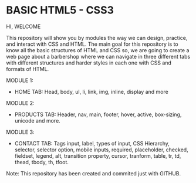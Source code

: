 # BASIC HTML5 - CSS3

HI, WELCOME

This repository will show you by modules the way we can design, practice, and interact with CSS and HTML. The main goal for this repository is to know all the basic structures of HTML and CSS so, we are going to create a web page about a barbershop where we can navigate in three different tabs with different structures and harder styles in each one with CSS and formats of HTML.

MODULE 1:

  * HOME TAB: Head, body, ul, li, link, img, inline, display and more

MODULE 2:

  * PRODUCTS TAB: Header, nav, main, footer, hover, active, box-sizing, unicode and more.
  
MODULE 3:

  * CONTACT TAB: Tags input, label, types of input, CSS Hierarchy, selector, selector option, mobile inputs, required, placeholder, checked, fieldset, legend, alt,           transition property, cursor, tranform, table, tr, td, thead, tbody, th, tfoot.


Note: This repository has been created and commited just with GITHUB.


